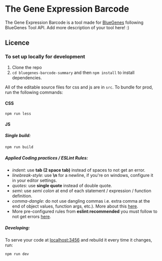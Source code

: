 #  The Gene Expression Barcode

The Gene Expression Barcode is a tool made for [BlueGenes](http://bluegenes.apps.intermine.org) following BlueGenes Tool API.
Add more description of your tool here! :)

## Licence


### To set up locally for development

1. Clone the repo
2. `cd bluegenes-barcode-summary` and then `npm install` to install dependencies.

All of the editable source files for css and js are in `src`. To bundle for prod, run the following commands:

#### CSS

```
npm run less
```

#### JS

##### Single build:
```
npm run build
```


##### Applied Coding practices / ESLint Rules:
- _indent_: use __tab (2 space tab)__ instead of spaces to not get an error.
- _linebreak-style_: use __\n__ for a newline, if you're on windows, configure it in your editor settings.
- _quotes_: use __single quote__ instead of double quote.
- _semi_: use _semi colon_ at end of each statement / expression / function definition.
- _comma-dangle_: do not use dangling commas i.e. extra comma at the end of object values, function args, etc.). More about this [here](https://eslint.org/docs/rules/comma-dangle).
- More pre-configured rules from __eslint:recommended__ you must follow to not get errors [here](https://eslint.org/docs/rules/).

##### Developing:
To serve your code at [localhost:3456](http://localhost:3456) and rebuild it every time it changes, run:


```bash
npm run dev
```
